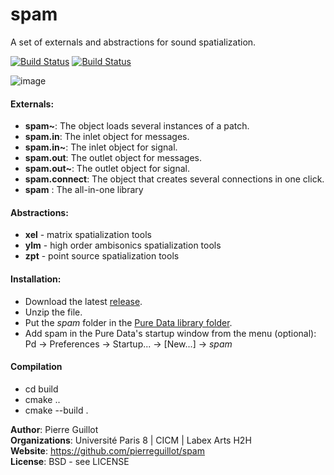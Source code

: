 # spam

A set of externals and abstractions for sound spatialization.

[![Build Status](https://travis-ci.org/pierreguillot/spam.svg?branch=master)](https://travis-ci.org/pierreguillot/spam) [![Build Status](https://ci.appveyor.com/api/projects/status/github/pierreguillot/spam?branch=master&svg=true)](https://ci.appveyor.com/project/pierreguillot/spam)   

![image](https://cloud.githubusercontent.com/assets/1409918/15268247/bf1d2056-19d8-11e6-8ab3-b1a26e3482a0.png)

#### Externals:
- **spam~**: The object loads several instances of a patch.
- **spam.in**: The inlet object for messages.
- **spam.in~**: The inlet object for signal.
- **spam.out**: The outlet object for messages.
- **spam.out~**: The outlet object for signal.
- **spam.connect**: The object that creates several connections in one click.
- **spam** : The all-in-one library

#### Abstractions:
- **xel** - matrix spatialization tools
- **ylm** - high order ambisonics spatialization tools
- **zpt** - point source spatialization tools

#### Installation:
- Download the latest [release](https://github.com/pierreguillot/spam/releases).
- Unzip the file.
- Put the *spam* folder in the [Pure Data library folder](https://puredata.info/docs/faq/how-do-i-install-externals-and-help-files).
- Add spam in the Pure Data's startup window from the menu (optional):  
  Pd → Preferences → Startup... → [New...] → *spam*

#### Compilation
- cd build
- cmake ..
- cmake --build .

**Author**: Pierre Guillot  
**Organizations**: Université Paris 8 | CICM | Labex Arts H2H   
**Website**: https://github.com/pierreguillot/spam   
**License**: BSD - see LICENSE   
